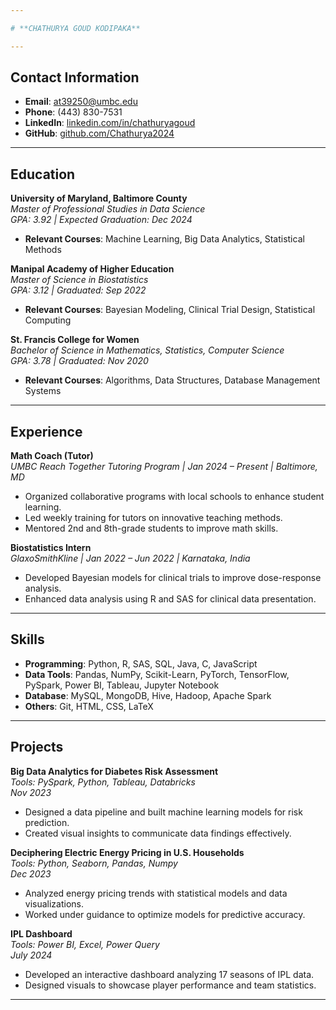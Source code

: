 ```yaml
---

# **CHATHURYA GOUD KODIPAKA**

---
```


## Contact Information

- **Email**: [at39250@umbc.edu](mailto:at39250@umbc.edu)  
- **Phone**: (443) 830-7531  
- **LinkedIn**: [linkedin.com/in/chathuryagoud](https://linkedin.com/in/chathuryagoud)  
- **GitHub**: [github.com/Chathurya2024](https://github.com/Chathurya2024)  

---

## Education

**University of Maryland, Baltimore County**  
*Master of Professional Studies in Data Science*  
*GPA: 3.92 | Expected Graduation: Dec 2024*

- **Relevant Courses**: Machine Learning, Big Data Analytics, Statistical Methods  

**Manipal Academy of Higher Education**  
*Master of Science in Biostatistics*  
*GPA: 3.12 | Graduated: Sep 2022*

- **Relevant Courses**: Bayesian Modeling, Clinical Trial Design, Statistical Computing  

**St. Francis College for Women**  
*Bachelor of Science in Mathematics, Statistics, Computer Science*  
*GPA: 3.78 | Graduated: Nov 2020*

- **Relevant Courses**: Algorithms, Data Structures, Database Management Systems  

---

## Experience

**Math Coach (Tutor)**  
*UMBC Reach Together Tutoring Program | Jan 2024 – Present | Baltimore, MD*  

- Organized collaborative programs with local schools to enhance student learning.
- Led weekly training for tutors on innovative teaching methods.
- Mentored 2nd and 8th-grade students to improve math skills.

**Biostatistics Intern**  
*GlaxoSmithKline | Jan 2022 – Jun 2022 | Karnataka, India*  

- Developed Bayesian models for clinical trials to improve dose-response analysis.
- Enhanced data analysis using R and SAS for clinical data presentation.

---

## Skills

- **Programming**: Python, R, SAS, SQL, Java, C, JavaScript  
- **Data Tools**: Pandas, NumPy, Scikit-Learn, PyTorch, TensorFlow, PySpark, Power BI, Tableau, Jupyter Notebook  
- **Database**: MySQL, MongoDB, Hive, Hadoop, Apache Spark  
- **Others**: Git, HTML, CSS, LaTeX  

---

## Projects

**Big Data Analytics for Diabetes Risk Assessment**  
*Tools: PySpark, Python, Tableau, Databricks*  
*Nov 2023*  

- Designed a data pipeline and built machine learning models for risk prediction.
- Created visual insights to communicate data findings effectively.

**Deciphering Electric Energy Pricing in U.S. Households**  
*Tools: Python, Seaborn, Pandas, Numpy*  
*Dec 2023*  

- Analyzed energy pricing trends with statistical models and data visualizations.
- Worked under guidance to optimize models for predictive accuracy.

**IPL Dashboard**  
*Tools: Power BI, Excel, Power Query*  
*July 2024*  

- Developed an interactive dashboard analyzing 17 seasons of IPL data.
- Designed visuals to showcase player performance and team statistics.

---
